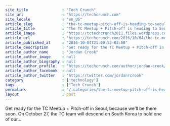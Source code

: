 ```yaml
---
site_title               : "Tech Crunch"
site_url                 : "https://techcrunch.com"
site_locale              : "en_US"
article_slug             : "the-tc-meetup-pitch-off-is-heading-to-seoul-sk-on-october-27"
article_title            : "The TC Meetup + Pitch-off is heading to Seoul, SK on October 27"
article_image            : "https://tctechcrunch2011.files.wordpress.com/2016/04/meetups.jpg?w=738&h=400&crop=1"
article_url              : "https://techcrunch.com/2016/10/04/the-tc-meetup-pitch-off-is-heading-to-seoul-sk-on-october-27/"
article_published_at     : "2016-10-04T21:00:58-03:00"
article_description      : "Get ready for the TC Meetup + Pitch-off in Seoul, because we'll be there soon. On October 27, the TC team will descend on South Korea to hold one of our..."
article_author_name      : "Jordan Crook"
article_author_image     : null
article_author_biography : null
article_author_profile   : "https://techcrunch.com/author/jordan-crook/"
article_author_facebook  : null
article_author_twitter   : "https://twitter.com/jordanrcrook"
category                 : ['technology']
tags                     : ['Tech Crunch']
permalink                : "/:categories/the-tc-meetup-pitch-off-is-heading-to-seoul-sk-on-october-27/"
layout                   : post
---
```


Get ready for the TC Meetup + Pitch-off in Seoul, because we'll be there soon. On October 27, the TC team will descend on South Korea to hold one of our...
